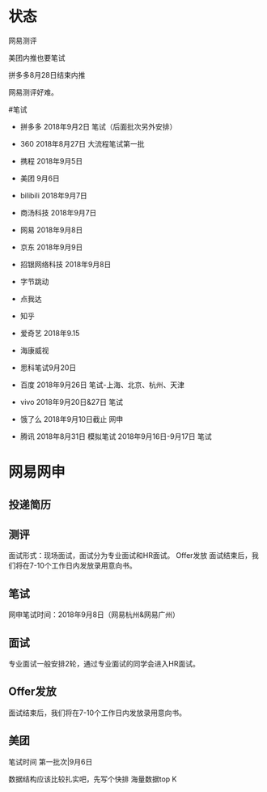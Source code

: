 # 状态
网易测评

美团内推也要笔试

拼多多8月28日结束内推

网易测评好难。

#笔试
- 拼多多 2018年9月2日 笔试（后面批次另外安排）
- 360 2018年8月27日 大流程笔试第一批
- 携程 2018年9月5日 
- 美团 9月6日
- bilibili  2018年9月7日 
- 商汤科技 2018年9月7日 
- 网易 2018年9月8日 
- 京东 2018年9月9日 
- 招银网络科技 2018年9月8日 
- 字节跳动

- 点我达
- 知乎
- 爱奇艺  2018年9.15
- 海康威视 
- 思科笔试9月20日
- 百度 2018年9月26日 笔试-上海、北京、杭州、天津
- vivo  2018年9月20日&27日 笔试
- 饿了么 2018年9月10日截止 网申
- 腾讯 2018年8月31日 模拟笔试 2018年9月16日-9月17日 笔试



# 网易网申
## 投递简历
## 测评
面试形式：现场面试，面试分为专业面试和HR面试。
Offer发放
面试结束后，我们将在7-10个工作日内发放录用意向书。
## 笔试
网申笔试时间：2018年9月8日（网易杭州&网易广州）
## 面试
专业面试一般安排2轮，通过专业面试的同学会进入HR面试。
## Offer发放
面试结束后，我们将在7-10个工作日内发放录用意向书。


## 美团
笔试时间
第一批次|9月6日


数据结构应该比较扎实吧，先写个快排
海量数据top K
